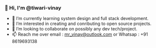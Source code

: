 ### 👋 Hi, I'm @tiwari-vinay 

- 🌱 I’m currently learning system design and full stack development.
- 👀 I’m interested in creating and conributing to open source projects.
- 💞️ I’m looking to collaborate on possibly any dev tech/project.
- 📫 Reach me over email : mr_vinay@outlook.com or Whatsap : +91 8619693138

